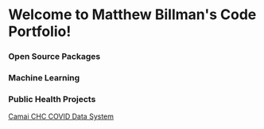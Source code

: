 # Welcome to Matthew Billman's Code Portfolio!

### Open Source Packages


### Machine Learning


### Public Health Projects
[Camai CHC COVID Data System](/public_health/camai.html)